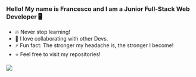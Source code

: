 ### Hello! My name is Francesco and I am a Junior Full-Stack Web Developer 🖥️
- 🔥 Never stop learning!
- 🤝 I love collaborating with other Devs.
- ⚡ Fun fact: The stronger my headache is, the stronger I become!
- ⭐ Feel free to visit my repositories!
<img src="https://flyclipart.com/animal-character-inkcontober-psyduck-screech-yellow-icon-psyduck-png-198618">

<!--
**HikaruFN/HikaruFN** is a ✨ _special_ ✨ repository because its `README.md` (this file) appears on your GitHub profile.

Here are some ideas to get you started:
- 🌱 I’m currently learning everything!
- 👯 I love collborating with other Devs
- ⚡ Fun fact: The stronger my headache is, the stronger I'm becoming!
-->
